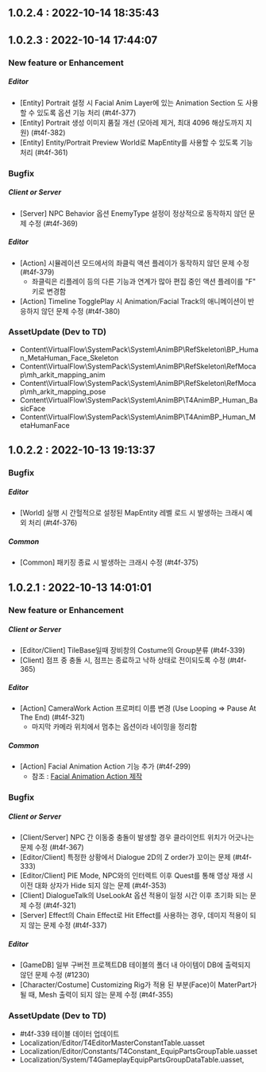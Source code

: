 ## 1.0.2.4 : 2022-10-14 18:35:43

## 1.0.2.3 : 2022-10-14 17:44:07

### New feature or Enhancement
##### Editor
  - [Entity] Portrait 설정 시 Facial Anim Layer에 있는 Animation Section 도 사용할 수 있도록 옵션 기능 처리 (#t4f-377)
  - [Entity] Portrait 생성 이미지 품질 개선 (모아레 제거, 최대 4096 해상도까지 지원) (#t4f-382)
  - [Entity] Entity/Portrait Preview World로 MapEntity를 사용할 수 있도록 기능 처리 (#t4f-361)

### Bugfix
##### Client or Server 
  - [Server] NPC Behavior 옵션 EnemyType 설정이 정상적으로 동작하지 않던 문제 수정 (#t4f-369)

##### Editor
  - [Action] 시뮬레이션 모드에서의 좌클릭 액션 플레이가 동작하지 않던 문제 수정 (#t4f-379)
    - 좌클릭은 리플레이 등의 다른 기능과 연계가 많아 편집 중인 액션 플레이를 \"F\" 키로 변경함
  - [Action] Timeline TogglePlay 시 Animation/Facial Track의 애니메이션이 반응하지 않던 문제 수정 (#t4f-380)

### AssetUpdate (Dev to TD)
  - Content\\VirtualFlow\\SystemPack\\System\\AnimBP\\RefSkeleton\\BP_Human_MetaHuman_Face_Skeleton
  - Content\\VirtualFlow\\SystemPack\\System\\AnimBP\\RefSkeleton\\RefMocap\\mh_arkit_mapping_anim
  - Content\\VirtualFlow\\SystemPack\\System\\AnimBP\\RefSkeleton\\RefMocap\\mh_arkit_mapping_pose
  - Content\\VirtualFlow\\SystemPack\\System\\AnimBP\\T4AnimBP_Human_BasicFace
  - Content\\VirtualFlow\\SystemPack\\System\\AnimBP\\T4AnimBP_Human_MetaHumanFace

## 1.0.2.2 : 2022-10-13 19:13:37

### Bugfix
##### Editor
  - [World] 실행 시 간헐적으로 설정된 MapEntity 레벨 로드 시 발생하는 크래시 예외 처리 (#t4f-376)

##### Common
  - [Common] 패키징 종료 시 발생하는 크래시 수정 (#t4f-375)

## 1.0.2.1 : 2022-10-13 14:01:01

### New feature or Enhancement
##### Client or Server
  - [Editor/Client] TileBase일때 장비창의 Costume의 Group분류 (#t4f-339)
  - [Client] 점프 중 충돌 시, 점프는 종료하고 낙하 상태로 전이되도록 수정 (#t4f-365)

##### Editor
  - [Action] CameraWork Action 프로퍼티 이름 변경 (Use Looping => Pause At The End) (#t4f-321)
    - 마지막 카메라 위치에서 멈추는 옵션이라 네이밍을 정리함

##### Common
  - [Action] Facial Animation Action 기능 추가 (#t4f-299)
    - 참조 : [Facial Animation Action 제작](https://virtualflow.atlassian.net/wiki/spaces/VIRTUALFLOWINTERNAL/pages/98631702/Face+Mesh+Module+Facial+Animation+Action)


### Bugfix
##### Client or Server 
  - [Client/Server] NPC 간 이동중 충돌이 발생할 경우 클라이언트 위치가 어긋나는 문제 수정 (#t4f-367)
  - [Editor/Client] 특정한 상황에서 Dialogue 2D의 Z order가 꼬이는 문제 (#t4f-333)
  - [Editor/Client] PIE Mode, NPC와의 인터렉트 이후 Quest를 통해 영상 재생 시 이전 대화 상자가 Hide 되지 않는 문제 (#t4f-353)
  - [Client] DialogueTalk의 UseLookAt 옵션 적용이 일정 시간 이후 초기화 되는 문제 수정 (#t4f-321)
  - [Server] Effect의 Chain Effect로 Hit Effect를 사용하는 경우, 데미지 적용이 되지 않는 문제 수정 (#t4f-337)

##### Editor
  - [GameDB] 일부 구버전 프로젝트DB 테이블의 폴더 내 아이템이 DB에 출력되지 않던 문제 수정 (#1230)
  - [Character/Costume] Customizing Rig가 적용 된 부분(Face)이 MaterPart가 될 때, Mesh 출력이 되지 않는 문제 수정 (#t4f-355)

### AssetUpdate (Dev to TD)
  - #t4f-339 테이블 데이터 업데이트
   - Localization/Editor/T4EditorMasterConstantTable.uasset
   - Localization/Editor/Constants/T4Constant_EquipPartsGroupTable.uasset
   - Localization/System/T4GameplayEquipPartsGroupDataTable.uasset,